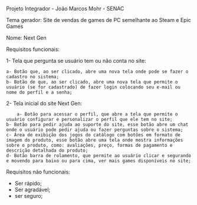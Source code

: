 Projeto Integrador - João Marcos Mohr - SENAC

Tema gerador: Site de vendas de games de PC semelhante ao Steam e Epic Games

Nome: Next Gen

Requisitos funcionais: 

1- Tela que pergunta se usuário tem ou não conta no site:
 
	a- Botão que, ao ser clicado, abre uma nova tela onde pode se fazer o cadastro no sistema;
   	b- Botão de que, ao ser clicado, abre uma nova tela que permite o usuário (se for cadastrado) de fazer login colocando seu e-mail ou nome do perfil e a senha;

2- Tela inicial do site Next Gen: 

       	a- Botão para acessar o perfil, que abre a tela que permite o usuário configurar e personalizar o perfil que ele tem no site;
	b- Botão para pedir ajuda ao suporte do site, esse botão abre um chat onde o usuário pode pedir ajuda ou fazer perguntas sobre o sistema;
   	c- Área de exibição dos jogos do catálogo com botões em formato de imagem do produto, esse botão abre uma tela onde mostra informações sobre o produto, como: avaliações, preço, formas de pagamento e descrição detalhada do produto;
	d- Botão barra de rolamento, que permite ao usuário clicar e segurando e movendo para baixo ou para cima, ver mais games disponíveis no site; 

Requisitos não funcionais: 

* Ser rápido;
* Ser agradável;
* ser seguro;
  
